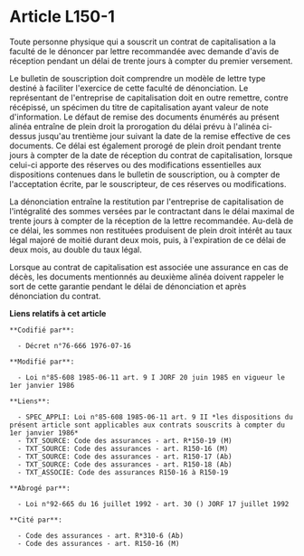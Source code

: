 # Article L150-1

Toute personne physique qui a souscrit un contrat de capitalisation a la faculté de le dénoncer par lettre recommandée avec
demande d'avis de réception pendant un délai de trente jours à compter du premier versement.

Le bulletin de souscription doit comprendre un modèle de lettre type destiné à faciliter l'exercice de cette faculté de
dénonciation. Le représentant de l'entreprise de capitalisation doit en outre remettre, contre récépissé, un spécimen du
titre de capitalisation ayant valeur de note d'information. Le défaut de remise des documents énumérés au présent alinéa
entraîne de plein droit la prorogation du délai prévu à l'alinéa ci-dessus jusqu'au trentième jour suivant la date de la
remise effective de ces documents. Ce délai est également prorogé de plein droit pendant trente jours à compter de la date de
réception du contrat de capitalisation, lorsque celui-ci apporte des réserves ou des modifications essentielles aux
dispositions contenues dans le bulletin de souscription, ou à compter de l'acceptation écrite, par le souscripteur, de ces
réserves ou modifications.

La dénonciation entraîne la restitution par l'entreprise de capitalisation de l'intégralité des sommes versées par le
contractant dans le délai maximal de trente jours à compter de la réception de la lettre recommandée. Au-delà de ce délai,
les  sommes non restituées produisent de plein droit intérêt au taux légal majoré de moitié durant deux mois, puis, à
l'expiration de ce délai de deux mois, au double du taux légal.

Lorsque au contrat de capitalisation est associée une assurance en cas de décès, les documents mentionnés au deuxième alinéa
doivent rappeler le sort de cette garantie pendant le délai de dénonciation et après dénonciation du contrat.

**Liens relatifs à cet article**

	**Codifié par**:

	  - Décret n°76-666 1976-07-16

	**Modifié par**:

	  - Loi n°85-608 1985-06-11 art. 9 I JORF 20 juin 1985 en vigueur le 1er janvier 1986

	**Liens**:

	  - SPEC_APPLI: Loi n°85-608 1985-06-11 art. 9 II *les dispositions du présent article sont applicables aux contrats souscrits à compter du 1er janvier 1986*
	  - TXT_SOURCE: Code des assurances - art. R*150-19 (M)
	  - TXT_SOURCE: Code des assurances - art. R150-16 (M)
	  - TXT_SOURCE: Code des assurances - art. R150-17 (Ab)
	  - TXT_SOURCE: Code des assurances - art. R150-18 (Ab)
	  - TXT_ASSOCIE: Code des assurances R150-16 à R150-19

	**Abrogé par**:

	  - Loi n°92-665 du 16 juillet 1992 - art. 30 () JORF 17 juillet 1992

	**Cité par**:

	  - Code des assurances - art. R*310-6 (Ab)
	  - Code des assurances - art. R150-16 (M)
